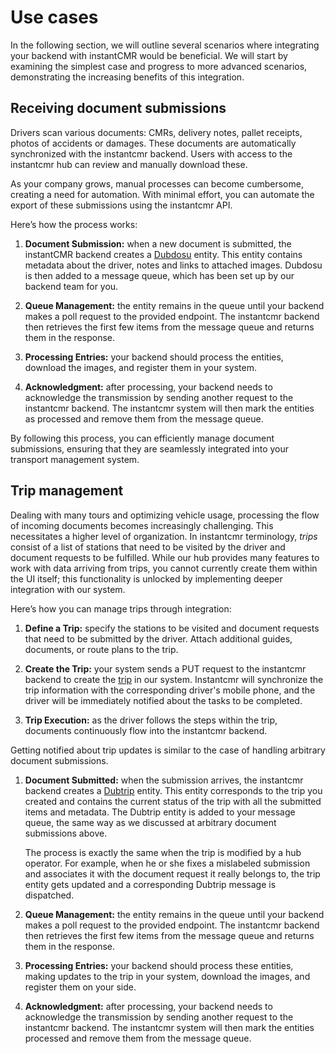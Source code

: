 # Use cases

In the following section, we will outline several scenarios where integrating your backend with instantCMR would be beneficial. We will start by examining the simplest case and progress to more advanced scenarios, demonstrating the increasing benefits of this integration.

## Receiving document submissions

Drivers scan various documents: CMRs, delivery notes, pallet receipts, photos of accidents or damages. These documents are automatically synchronized with the instantcmr backend. Users with access to the instantcmr hub can review and manually download these.

As your company grows, manual processes can become cumbersome, creating a need for automation. With minimal effort, you can automate the export of these submissions using the instantcmr API.

Here’s how the process works:

1. **Document Submission:** when a new document is submitted, the instantCMR backend creates a [Dubdosu](?p=/transaction-schemas#document-dubdosu) entity. This entity contains metadata about the driver, notes and links to attached images. Dubdosu is then added to a message queue, which has been set up by our backend team for you.

2. **Queue Management:** the entity remains in the queue until your backend makes a poll request to the provided endpoint. The instantcmr backend then retrieves the first few items from the message queue and returns them in the response.

3. **Processing Entries:** your backend should process the entities, download the images, and register them in your system.

4. **Acknowledgment:** after processing, your backend needs to acknowledge the transmission by sending another request to the instantcmr backend. The instantcmr system will then mark the entities as processed and remove them from the message queue.

By following this process, you can efficiently manage document submissions, ensuring that they are seamlessly integrated into your transport management system.


## Trip management

Dealing with many tours and optimizing vehicle usage, processing the flow of incoming documents becomes increasingly challenging. This necessitates a higher level of organization. In instantcmr terminology, *trips* consist of a list of stations that need to be visited by the driver and document requests to be fulfilled. While our hub provides many features to work with data arriving from trips, you cannot currently create them within the UI itself; this functionality is unlocked by implementing deeper integration with our system.

Here’s how you can manage trips through integration:

1. **Define a Trip:** specify the stations to be visited and document requests that need to be submitted by the driver. Attach additional guides, documents, or route plans to the trip.
   
2. **Create the Trip:** your system sends a PUT request to the instantcmr backend to create the [trip](?p=/trip-api) in our system. Instantcmr will synchronize the trip information with the corresponding driver's mobile phone, and the driver will be immediately notified about the tasks to be completed.

3. **Trip Execution:** as the driver follows the steps within the trip, documents continuously flow into the instantcmr backend.

Getting notified about trip updates is similar to the case of handling arbitrary document submissions.

1. **Document Submitted:**
   when the submission arrives, the instantcmr backend creates a [Dubtrip](?p=/transaction-schemas#trip-dubtrip) entity. This entity corresponds to the trip you created and contains the current status of the trip with all the submitted items and metadata. The Dubtrip entity is added to your message queue, the same way as we discussed at arbitrary document submissions above. 
   
   The process is exactly the same when the trip is modified by a hub operator. For example, when he or she fixes a mislabeled submission and associates it with the document request it really belongs to, the trip entity gets updated and a corresponding Dubtrip message is dispatched.

2. **Queue Management:**
   the entity remains in the queue until your backend makes a poll request to the provided endpoint. The instantcmr backend then retrieves the first few items from the message queue and returns them in the response.

3. **Processing Entries:** your backend should process these entities, making updates to the trip in your system, download the images, and register them on your side.

4. **Acknowledgment:** after processing, your backend needs to acknowledge the transmission by sending another request to the instantcmr backend. The instantcmr system will then mark the entities processed and remove them from the message queue.
